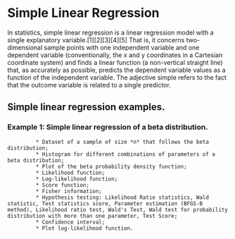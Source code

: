 # Simple Linear Regression

In statistics, simple linear regression is a linear regression model with a single explanatory variable.[1][2][3][4][5] That is, it concerns two-dimensional sample points with one independent variable and one dependent variable (conventionally, the x and y coordinates in a Cartesian coordinate system) and finds a linear function (a non-vertical straight line) that, as accurately as possible, predicts the dependent variable values as a function of the independent variable. The adjective simple refers to the fact that the outcome variable is related to a single predictor.

## Simple linear regression examples.

### Example 1: Simple linear regression of a beta distribution.
             * Dataset of a sample of size *n* that follows the beta distribution;
             * Histogram for different combinations of parameters of a beta distribution;
             * Plot of the beta probability density function;
             * Likelihood function;
             * Log-likelihood function;
             * Score function;
             * Fisher information;
             * Hypothesis testing: Likelihood Ratio statistics, Wald statistic, Test statistics score, Parameter estimation (BFGS-B method), Likelihood ratio test, Wald's Test, Wald test for probability distribution with more than one parameter, Test Score;
             * Confidence interval;
             * Plot log-likelihood function.
             
             
           

